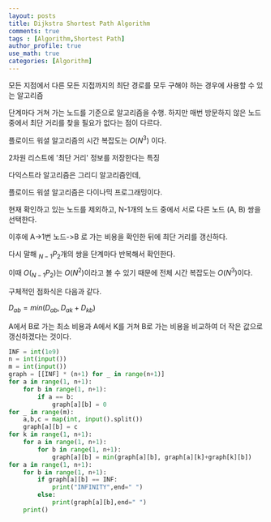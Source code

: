 ```yaml
---
layout: posts
title: Dijkstra Shortest Path Algorithm
comments: true
tags : [Algorithm,Shortest Path]
author_profile: true
use_math: true
categories: [Algorithm]
---
```


모든 지점에서 다른 모든 지접까지의 최단 경로를 모두 구해야 하는 경우에 사용할 수 있는 알고리즘

단계마다 거쳐 가는 노드를 기준으로 알고리즘을 수행. 하지만 매번 방문하지 않은 노드 중에서 최단 거리를 찾을 필요가 없다는 점이 다르다.

플로이드 워셜 알고리즘의 시간 복잡도는 $O(N^3)$ 이다.

2차원 리스트에 '최단 거리' 정보를 저장한다는 특징

다익스트라 알고리즘은 그리디 알고리즘인데, 

플로이드 워셜 알고리즘은 다이나믹 프로그래밍이다.

현재 확인하고 있는 노드를 제외하고, N-1개의 노드 중에서 서로 다른 노드 (A, B) 쌍을 선택한다.

이후에 A->1번 노드->B 로 가는 비용을 확인한 뒤에 최단 거리를 갱신하다. 

다시 말해 $_{N-1}P_2$개의 쌍을 단계마다 반복해서 확인한다.

이때 $O(_{N-1}P_2)$는 $O(N^2)$이라고 볼 수 있기 때문에 전체 시간 복잡도는 $O(N^3)$이다. 

구체적인 점화식은 다음과 같다.

$D_{ab}=min(D_{ab}, D_{ak}+D_{kb})$

A에서 B로 가는 최소 비용과 A에서 K를 거쳐 B로 가는 비용을 비교하여 더 작은 값으로 갱신하겠다는 것이다. 

```python
INF = int(1e9)
n = int(input())
m = int(input())
graph = [[INF] * (n+1) for _ in range(n+1)]
for a in range(1, n+1):
	for b in range(1, n+1):
		if a == b:
			graph[a][b] = 0
for _ in range(m):
	a,b,c = map(int, input().split())
	graph[a][b] = c
for k in range(1, n+1):
	for a in range(1, n+1):
		for b in range(1, n+1):
			graph[a][b] = min(graph[a][b], graph[a][k]+graph[k][b])
for a in range(1, n+1):
	for b in range(1, n+1):
		if graph[a][b] == INF:
			print("INFINITY",end=" ")
		else:
			print(graph[a][b],end=" ")
	print()			
```
